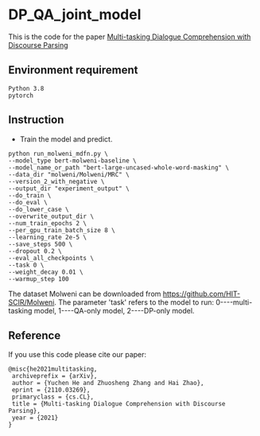 # DP_QA_joint_model
This is the code for the paper [Multi-tasking Dialogue Comprehension with Discourse Parsing](https://arxiv.org/abs/2110.03269v1)

## Environment requirement
    Python 3.8
    pytorch

## Instruction
- Train the model and predict.
```
python run_molweni_mdfn.py \
--model_type bert-molweni-baseline \
--model_name_or_path "bert-large-uncased-whole-word-masking" \
--data_dir "molweni/Molweni/MRC" \
--version_2_with_negative \
--output_dir "experiment_output" \
--do_train \
--do_eval \
--do_lower_case \
--overwrite_output_dir \
--num_train_epochs 2 \
--per_gpu_train_batch_size 8 \
--learning_rate 2e-5 \
--save_steps 500 \
--dropout 0.2 \
--eval_all_checkpoints \
--task 0 \
--weight_decay 0.01 \
--warmup_step 100
```

The dataset Molweni can be downloaded from https://github.com/HIT-SCIR/Molweni. The parameter 'task' refers to the model to run: 0----multi-tasking model, 1----QA-only model, 2----DP-only model.

## Reference
If you use this code please cite our paper:
```
@misc{he2021multitasking,
 archiveprefix = {arXiv},
 author = {Yuchen He and Zhuosheng Zhang and Hai Zhao},
 eprint = {2110.03269},
 primaryclass = {cs.CL},
 title = {Multi-tasking Dialogue Comprehension with Discourse Parsing},
 year = {2021}
}
```
